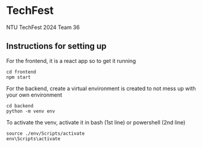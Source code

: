 # TechFest
NTU TechFest 2024 Team 36

## Instructions for setting up

For the frontend, it is a react app so to get it running

    cd frontend
    npm start

For the backend, create a virtual environment is created to not mess up with your own environment

    cd backend
    python -m venv env

To activate the venv, activate it in bash (1st line) or powershell (2nd line)

    source ./env/Scripts/activate
    env\Scripts\activate


